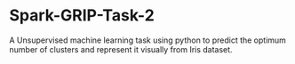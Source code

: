 # Spark-GRIP-Task-2
A Unsupervised machine learning task using python to predict the optimum number of clusters and represent it visually from Iris dataset.
